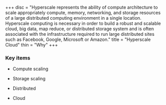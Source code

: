 +++
disc = "Hyperscale represents the ability of compute architecture to scale appropriately compute, memory, networking, and storage resources of a large distributed computing environment in a single location.  Hyperscale computing is necessary in order to build a robust and scalable cloud, big data, map reduce, or distributed storage system and is often associated with the infrastructure required to run large distributed sites such as Facebook, Google, Microsoft or Amazon."
title = "Hyperscale Cloud"
thin = "Why"
+++


### Key items

* Compute scaling

* Storage scaling

* Distributed

* Cloud